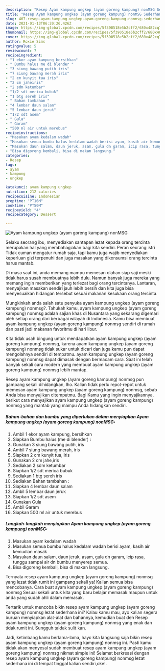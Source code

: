 ```yaml
---
description: "Resep Ayam kampung ungkep (ayam goreng kampung) nonMSG Sederhana dan Mudah Dibuat"
title: "Resep Ayam kampung ungkep (ayam goreng kampung) nonMSG Sederhana dan Mudah Dibuat"
slug: 407-resep-ayam-kampung-ungkep-ayam-goreng-kampung-nonmsg-sederhana-dan-mudah-dibuat
date: 2021-01-13T06:20:26.426Z
image: https://img-global.cpcdn.com/recipes/5f390518e5b2cff2/680x482cq70/ayam-kampung-ungkep-ayam-goreng-kampung-nonmsg-foto-resep-utama.jpg
thumbnail: https://img-global.cpcdn.com/recipes/5f390518e5b2cff2/680x482cq70/ayam-kampung-ungkep-ayam-goreng-kampung-nonmsg-foto-resep-utama.jpg
cover: https://img-global.cpcdn.com/recipes/5f390518e5b2cff2/680x482cq70/ayam-kampung-ungkep-ayam-goreng-kampung-nonmsg-foto-resep-utama.jpg
author: Roxie Sims
ratingvalue: 5
reviewcount: 7
recipeingredient:
- "1 ekor ayam kampung bersihkan"
- " Bumbu halus me di blender "
- "3 siung bawang putih iris"
- "7 siung bawang merah iris"
- "2 cm kunyit tua iris"
- "2 cm jaheiris"
- "2 sdm ketumbar"
- "1/2 sdt merica bubuk"
- "1 btg sereh iris"
- " Bahan tambahan "
- "4 lembar daun salam"
- "5 lembar daun jeruk"
- "1/2 sdt asem"
- " Gula"
- " Garam"
- "500 ml air untuk merebus"
recipeinstructions:
- "Masukan ayam kedalam wadah"
- "Masukan semua bumbu halus kedalam wadah berisi ayam, kasih air kemudian masak"
- "Masukan daun salam, daun jeruk, asam, gula dn garam, icip rasa, tunggu sampai air dn bumbu menyerep semua."
- "Bisa digoreng kembali, bisa di makan langsung."
categories:
- Resep
tags:
- ayam
- kampung
- ungkep

katakunci: ayam kampung ungkep 
nutrition: 212 calories
recipecuisine: Indonesian
preptime: "PT16M"
cooktime: "PT50M"
recipeyield: "4"
recipecategory: Dessert

---
```



![Ayam kampung ungkep (ayam goreng kampung) nonMSG](https://img-global.cpcdn.com/recipes/5f390518e5b2cff2/680x482cq70/ayam-kampung-ungkep-ayam-goreng-kampung-nonmsg-foto-resep-utama.jpg)

Selaku seorang ibu, menyediakan santapan lezat kepada orang tercinta merupakan hal yang membahagiakan bagi kita sendiri. Peran seorang istri Tidak cuman mengatur rumah saja, tapi kamu juga wajib menyediakan keperluan gizi terpenuhi dan juga masakan yang dikonsumsi orang tercinta harus mantab.

Di masa  saat ini, anda memang mampu memesan olahan siap saji meski tidak harus susah membuatnya lebih dulu. Namun banyak juga mereka yang memang ingin memberikan yang terlezat bagi orang tercintanya. Lantaran, menyajikan masakan sendiri jauh lebih bersih dan kita juga bisa menyesuaikan hidangan tersebut sesuai makanan kesukaan orang tercinta. 



Mungkinkah anda salah satu penyuka ayam kampung ungkep (ayam goreng kampung) nonmsg?. Tahukah kamu, ayam kampung ungkep (ayam goreng kampung) nonmsg adalah sajian khas di Nusantara yang sekarang digemari oleh setiap orang dari berbagai wilayah di Indonesia. Kamu bisa membuat ayam kampung ungkep (ayam goreng kampung) nonmsg sendiri di rumah dan pasti jadi makanan favoritmu di hari libur.

Kita tidak usah bingung untuk mendapatkan ayam kampung ungkep (ayam goreng kampung) nonmsg, karena ayam kampung ungkep (ayam goreng kampung) nonmsg tidak sukar untuk dicari dan juga kamu pun dapat mengolahnya sendiri di tempatmu. ayam kampung ungkep (ayam goreng kampung) nonmsg dapat dimasak dengan bermacam cara. Saat ini telah banyak sekali cara modern yang membuat ayam kampung ungkep (ayam goreng kampung) nonmsg lebih mantap.

Resep ayam kampung ungkep (ayam goreng kampung) nonmsg pun gampang sekali dihidangkan, lho. Kalian tidak perlu repot-repot untuk memesan ayam kampung ungkep (ayam goreng kampung) nonmsg, sebab Anda bisa menyajikan ditempatmu. Bagi Kamu yang ingin menyajikannya, berikut cara menyajikan ayam kampung ungkep (ayam goreng kampung) nonmsg yang mantab yang mampu Anda hidangkan sendiri.

<!--inarticleads1-->

##### Bahan-bahan dan bumbu yang diperlukan dalam menyiapkan Ayam kampung ungkep (ayam goreng kampung) nonMSG:

1. Ambil 1 ekor ayam kampung, bersihkan
1. Siapkan  Bumbu halus (me di blender) :
1. Gunakan 3 siung bawang putih, iris
1. Ambil 7 siung bawang merah, iris
1. Siapkan 2 cm kunyit tua, iris
1. Gunakan 2 cm jahe,iris
1. Sediakan 2 sdm ketumbar
1. Siapkan 1/2 sdt merica bubuk
1. Sediakan 1 btg sereh iris
1. Sediakan  Bahan tambahan :
1. Siapkan 4 lembar daun salam
1. Ambil 5 lembar daun jeruk
1. Siapkan 1/2 sdt asem
1. Gunakan  Gula
1. Ambil  Garam
1. Siapkan 500 ml air untuk merebus




<!--inarticleads2-->

##### Langkah-langkah menyiapkan Ayam kampung ungkep (ayam goreng kampung) nonMSG:

1. Masukan ayam kedalam wadah
1. Masukan semua bumbu halus kedalam wadah berisi ayam, kasih air kemudian masak
1. Masukan daun salam, daun jeruk, asam, gula dn garam, icip rasa, tunggu sampai air dn bumbu menyerep semua.
1. Bisa digoreng kembali, bisa di makan langsung.




Ternyata resep ayam kampung ungkep (ayam goreng kampung) nonmsg yang lezat tidak rumit ini gampang sekali ya! Kalian semua bisa mencobanya. Cara buat ayam kampung ungkep (ayam goreng kampung) nonmsg Sesuai sekali untuk kita yang baru belajar memasak maupun untuk anda yang sudah ahli dalam memasak.

Tertarik untuk mencoba bikin resep ayam kampung ungkep (ayam goreng kampung) nonmsg lezat sederhana ini? Kalau kamu mau, ayo kalian segera buruan menyiapkan alat-alat dan bahannya, kemudian buat deh Resep ayam kampung ungkep (ayam goreng kampung) nonmsg yang enak dan tidak rumit ini. Sungguh taidak sulit kan. 

Jadi, ketimbang kamu berlama-lama, hayo kita langsung saja bikin resep ayam kampung ungkep (ayam goreng kampung) nonmsg ini. Pasti kamu tiidak akan menyesal sudah membuat resep ayam kampung ungkep (ayam goreng kampung) nonmsg nikmat simple ini! Selamat berkreasi dengan resep ayam kampung ungkep (ayam goreng kampung) nonmsg lezat sederhana ini di tempat tinggal kalian sendiri,oke!.

